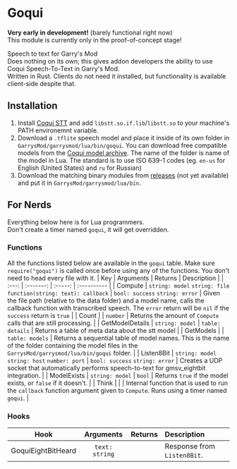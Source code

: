 # Goqui
**Very early in development!** (barely functional right now)  
This module is currently only in the proof-of-concept stage!  

Speech to text for Garry's Mod  
Does nothing on its own; this gives addon developers the ability to use Coqui Speech-To-Text in Garry's Mod.  
Written in Rust. Clients do not need it installed, but functionality is available client-side despite that.  

## Installation
1. Install [Coqui STT](https://github.com/coqui-ai/STT) and add `libstt.so.if.lib`/`libstt.so` to your machine's PATH environemnt variable.
2. Download a `.tflite` speech model and place it inside of its own folder in `GarrysMod/garrysmod/lua/bin/goqui`. You can download free compatible models from the [Coqui model archive](https://coqui.ai/models). The name of the folder is name of the model in Lua. The standard is to use ISO 639-1 codes (eg. `en-us` for English (United States) and `ru` for Russian)
3. Download the matching binary modules from [releases](https://github.com/Cryotheus/gmod-goqui/releases) (not yet available) and put it in `GarrysMod/garrysmod/lua/bin`.

## For Nerds
Everything below here is for Lua programmers.  
Don't create a timer named `goqui`, it will get overridden.
### Functions
All the functions listed below are available in the `goqui` table. Make sure `require("goqui")` is called once before using any of the functions. You don't need to head every file with it.
|  Key  | Arguments | Returns | Description |
| :---: | :-------: | :-----: | :---------- |
| Compute | `string: model` `string: file` `function(string: text): callback` | `bool: success` `string: error` | Given the file path (relative to the data folder) and a model name, calls the callback function with transcribed speech. The `error` return will be `nil` if the `success` return is `true` |
| Count | | `number` | Returns the amount of `Compute` calls that are still processing. |
| GetModelDetails | `string: model` | `table: details` | Returns a table of meta data about the stt model |
| GetModels | | `table: models` | Returns a sequential table of model names. This is the name of the folder containing the model files in the `GarrysMod/garrysmod/lua/bin/goqui` folder. |
| Listen8Bit | `string: model` `string: host` `number: port` | `bool: success` `string: error` | Creates a UDP socket that automatically performs speech-to-text for gmsv_eightbit integration. |
| ModelExists | `string: model` | `bool` | Returns `true` if the model exists, or `false` if it doesn't. |
| Think | | | Internal function that is used to run the `callback` function argument given to `Compute`. Runs using a timer named `goqui`. |

### Hooks
| Hook  | Arguments | Returns | Description |
| :---: | :-------: | :-----: | :---------- |
| GoquiEightBitHeard | `text: string` | | Response from `Listen8Bit`. |